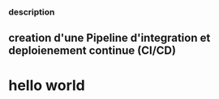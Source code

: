 ### description
## creation d'une Pipeline d'integration et deploienement continue (CI/CD)
# hello world 